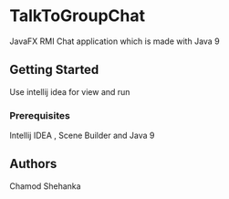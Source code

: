 # TalkToGroupChat
JavaFX RMI Chat application which is made with Java 9

## Getting Started
Use intellij idea for view and run

### Prerequisites
Intellij IDEA , Scene Builder and Java 9

## Authors
Chamod Shehanka
